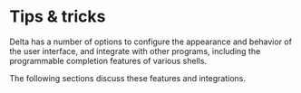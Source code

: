 # Tips & tricks

Delta has a number of options to configure the appearance and behavior of the user interface, and integrate with other programs, including the programmable completion features of various shells.

The following sections discuss these features and integrations.
